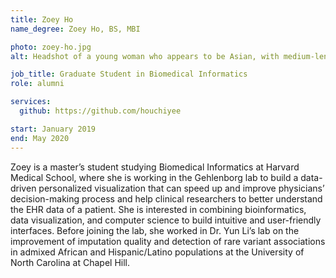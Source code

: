 ```yaml
---
title: Zoey Ho
name_degree: Zoey Ho, BS, MBI

photo: zoey-ho.jpg
alt: Headshot of a young woman who appears to be Asian, with medium-length black hair and an open smile, wearing a bright yellow top exposing her shoulders. The woman is outside in sunny weather, in front of a lawn with a blurry brick building in the background.

job_title: Graduate Student in Biomedical Informatics
role: alumni

services:
  github: https://github.com/houchiyee

start: January 2019
end: May 2020
---
```

Zoey is a master’s student studying Biomedical Informatics at Harvard Medical School, where she is working in the Gehlenborg lab to build a data-driven personalized visualization that can speed up and improve physicians’ decision-making process and help clinical researchers to better understand the EHR data of a patient. She is interested in combining bioinformatics, data visualization, and computer science to build intuitive and user-friendly interfaces. Before joining the lab, she worked in Dr. Yun Li’s lab on the improvement of imputation quality and detection of rare variant associations in admixed African and Hispanic/Latino populations at the University of North Carolina at Chapel Hill.
